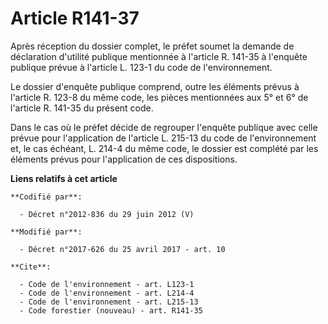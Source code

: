 # Article R141-37

Après réception du dossier complet, le préfet soumet la demande de déclaration d'utilité publique mentionnée à l'article R.
141-35 à l'enquête publique prévue à l'article L. 123-1 du code de l'environnement. 

Le dossier d'enquête publique comprend, outre les éléments prévus             à l'article R. 123-8 du même code, les pièces
mentionnées aux 5° et 6° de l'article R. 141-35 du présent code. 

Dans le cas où le préfet décide de regrouper l'enquête publique avec celle prévue pour l'application de l'article L. 215-13
du code de l'environnement et, le cas échéant, L. 214-4 du même code, le dossier est complété par les éléments prévus pour
l'application de ces dispositions.

**Liens relatifs à cet article**

	**Codifié par**:

	  - Décret n°2012-836 du 29 juin 2012 (V)

	**Modifié par**:

	  - Décret n°2017-626 du 25 avril 2017 - art. 10

	**Cite**:

	  - Code de l'environnement - art. L123-1
	  - Code de l'environnement - art. L214-4
	  - Code de l'environnement - art. L215-13
	  - Code forestier (nouveau) - art. R141-35

